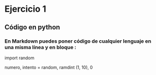 # Ejercicio 1

## Código en python 

### En Markdown puedes poner código de cualquier lenguaje en una misma línea y en bloque :

import random

numero, intento = random, ramdint (1, 10), 0


